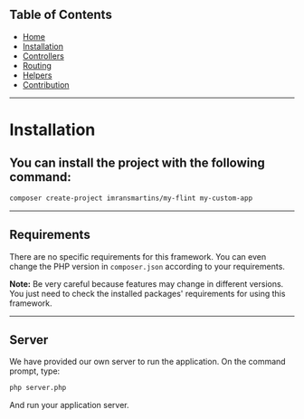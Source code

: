 ## Table of Contents

- [Home](index.md)
- [Installation](installation.md)
- [Controllers](controller.md)
- [Routing](routing.md)
- [Helpers](helpers.md)
- [Contribution](contribution.md)

---

# Installation

## You can install the project with the following command:
```sh
composer create-project imransmartins/my-flint my-custom-app
```

---

## Requirements

There are no specific requirements for this framework. You can even change the PHP version in `composer.json` according to your requirements.

**Note:** Be very careful because features may change in different versions. You just need to check the installed packages' requirements for using this framework.

---

## Server

We have provided our own server to run the application. On the command prompt, type:

```sh
php server.php
```

And run your application server.
